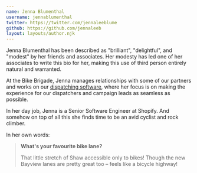 ```yaml
---
name: Jenna Blumenthal
username: jennablumenthal
twitter: https://twitter.com/jennaleeblume
github: https://github.com/jennaleeb
layout: layouts/author.njk
---
```


Jenna Blumenthal has been described as "brilliant", "delightful", and "modest" by her friends and associates. Her modesty has led one of her associates to write this bio for her, making this use of third person entirely natural and warranted.

At the Bike Brigade, Jenna manages relationships with some of our partners and works on our [dispatching software](https://github.com/bikebrigade/dispatch), where her focus is on making the experience for our dispatchers and campaign leads as seamless as possible.

In her day job, Jenna is a Senior Software Engineer at Shopify. And somehow on top of all this she finds time to be an avid cyclist and rock climber.

In her own words:

> **What's your favourite bike lane?**
>
> That little stretch of Shaw accessible only to bikes! Though the new Bayview lanes are pretty great too – feels like a bicycle highway!
